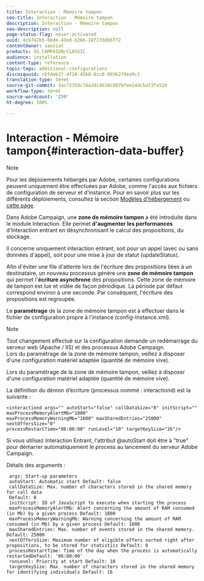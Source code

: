 ```yaml
---
title: Interaction - Mémoire tampon
seo-title: Interaction - Mémoire tampon
description: Interaction - Mémoire tampon
seo-description: null
page-status-flag: never-activated
uuid: 4cb742b5-6bde-43e8-b26b-16f27dd65f72
contentOwner: sauviat
products: SG_CAMPAIGN/CLASSIC
audience: installation
content-type: reference
topic-tags: additional-configurations
discoiquuid: cbfdeb2f-4f20-45b8-8cc0-89362f9ea9c1
translation-type: tm+mt
source-git-commit: 3acf2359c74a3dc4b18c8976fee14dcbaf3fa510
workflow-type: tm+mt
source-wordcount: '259'
ht-degree: 100%

---
```



# Interaction - Mémoire tampon{#interaction-data-buffer}

>[!NOTE]
>
>Pour les déploiements hébergés par Adobe, certaines configurations peuvent uniquement être effectuées par Adobe, comme l&#39;accès aux fichiers de configuration de serveur et d’instance. Pour en savoir plus sur les différents déploiements, consultez la section [Modèles d&#39;hébergement](../../installation/using/hosting-models.md) ou [cette page](../../installation/using/capability-matrix.md).

Dans Adobe Campaign, une **zone de mémoire tampon** a été introduite dans le module Interaction. Elle permet **d&#39;augmenter les performances** d&#39;Interaction entrant en désynchronisant le calcul des propositions, du stockage.

Il concerne uniquement interaction entrant, soit pour un appel (avec ou sans données d&#39;appel), soit pour une mise à jour de statut (updateStatus).

Afin d&#39;éviter une file d&#39;attente lors de l&#39;écriture des propositions liées à un destinataire, un nouveau processus génère une **zone de mémoire tampon** qui permet l&#39;**écriture asynchrone** des propositions. Cette zone de mémoire de tampon est lue et vidée de façon périodique. La période par défaut correspond environ à une seconde. Par conséquent, l&#39;écriture des propositions est regroupée.

Le **paramétrage** de la zone de mémoire tampon est à effectuer dans le fichier de configuration propre à l&#39;instance (config-Instance.xml).

>[!NOTE]
>
>Tout changement effectué sur la configuration demande un redémarrage du serveur web (Apache / IIS) et des processus Adobe Campaign.\
>Lors du paramétrage de la zone de mémoire tampon, veillez à disposer d&#39;une configuration matériel adaptée (quantité de mémoire vive).

Lors du paramétrage de la zone de mémoire tampon, veillez à disposer d&#39;une configuration matériel adaptée (quantité de mémoire vive).

La définition du démon d’écriture (processus nommé : interactiond) est la suivante :

```
<interactiond args="" autoStart="false" callDataSize="0" initScript="" maxProcessMemoryAlertMb="1800"
maxProcessMemoryWarningMb="1600" maxSharedEntries="25000" nextOffersSize="0"
processRestartTime="06:00:00" runLevel="10" targetKeySize="16"/>
```

Si vous utilisez Interaction Entrant, l&#39;attribut @autoStart doit être à &quot;true&quot; pour démarrer automatiquement le process au lancement du serveur Adobe Campaign.

Détails des arguments :

```
 args: Start-up parameters 
 autoStart: Automatic start Default: false 
 callDataSize: Max. number of characters stored in the shared memory for call data
 Default: 0 
 initScript: ID of JavaScript to execute when starting the process 
 maxProcessMemoryAlertMb: Alert concerning the amount of RAM consumed (in Mb) by a given process Default: 1800 
 maxProcessMemoryWarningMb: Warning concerning the amount of RAM consumed (in Mb) by a given process Default: 1600 
 maxSharedEntries: Max. number of events stored in the shared memory. Default: 25000 
 nextOffersSize: Maximum number of eligible offers sorted right after propositions, to be stored for statistics Default: 0 
 processRestartTime: Time of the day when the process is automatically restartedDefault: '06:00:00' 
 runLevel: Priority at start Default: 10 
 targetKeySize: Max. number of characters stored in the shared memory for identifying individuals Default: 16 
```

